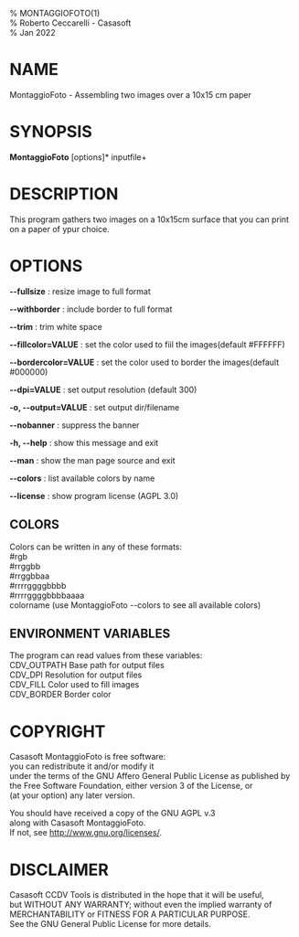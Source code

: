 % MONTAGGIOFOTO(1)  
% Roberto Ceccarelli - Casasoft  
% Jan 2022

# NAME
MontaggioFoto - Assembling two images over a 10x15 cm paper

# SYNOPSIS
**MontaggioFoto** \[options\]\* inputfile+

# DESCRIPTION
This program gathers two images on a 10x15cm surface 
that you can print on a paper of ypur choice.

# OPTIONS
**--fullsize**
: resize image to full format

**--withborder**
: include border to full format

**--trim**
: trim white space

**--fillcolor=VALUE**
: set the color used to fiil the images\(default \#FFFFFF\)

**--bordercolor=VALUE**
: set the color used to border the images\(default \#000000\)

**--dpi=VALUE**
: set output resolution \(default 300\)

**-o, --output=VALUE**
: set output dir/filename

**--nobanner**
: suppress the banner

**-h, --help**
: show this message and exit

**--man**
: show the man page source and exit

**--colors**
: list available colors by name

**--license**
: show program license \(AGPL 3.0\)

## COLORS
Colors can be written in any of these formats:  
  \#rgb  
  \#rrggbb  
  \#rrggbbaa  
  \#rrrrggggbbbb  
  \#rrrrggggbbbbaaaa  
  colorname    \(use MontaggioFoto --colors  to see all available colors\)

## ENVIRONMENT VARIABLES
The program can read values from these variables:  
  CDV\_OUTPATH  Base path for output files  
  CDV\_DPI      Resolution for output files  
  CDV\_FILL     Color used to fill images  
  CDV\_BORDER   Border color

# COPYRIGHT
Casasoft MontaggioFoto is free software:  
you can redistribute it and/or modify it  
under the terms of the GNU Affero General Public License as published by  
the Free Software Foundation, either version 3 of the License, or  
\(at your option\) any later version.  

You should have received a copy of the GNU AGPL v.3  
along with Casasoft MontaggioFoto.  
If not, see <http://www.gnu.org/licenses/>.  

# DISCLAIMER
Casasoft CCDV Tools is distributed in the hope that it will be useful,  
but WITHOUT ANY WARRANTY; without even the implied warranty of  
MERCHANTABILITY or FITNESS FOR A PARTICULAR PURPOSE.   
See the GNU General Public License for more details.
